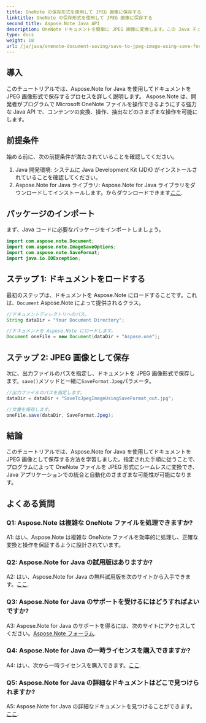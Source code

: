 ```yaml
---
title: OneNote の保存形式を使用して JPEG 画像に保存する
linktitle: OneNote の保存形式を使用して JPEG 画像に保存する
second_title: Aspose.Note Java API
description: OneNote ドキュメントを簡単に JPEG 画像に変換します。この Java チュートリアルでは、Aspose.Note の使用方法を示します。コード例を使って変換して自動化しましょう! #OneNote #Java #Aspose
type: docs
weight: 18
url: /ja/java/onenote-document-saving/save-to-jpeg-image-using-save-format/
---
```

## 導入

このチュートリアルでは、Aspose.Note for Java を使用してドキュメントを JPEG 画像形式で保存するプロセスを詳しく説明します。 Aspose.Note は、開発者がプログラムで Microsoft OneNote ファイルを操作できるようにする強力な Java API で、コンテンツの変換、操作、抽出などのさまざまな操作を可能にします。

## 前提条件

始める前に、次の前提条件が満たされていることを確認してください。

1. Java 開発環境: システムに Java Development Kit (JDK) がインストールされていることを確認してください。
2.  Aspose.Note for Java ライブラリ: Aspose.Note for Java ライブラリをダウンロードしてインストールします。からダウンロードできます[ここ](https://releases.aspose.com/note/java/).

## パッケージのインポート

まず、Java コードに必要なパッケージをインポートしましょう。

```java
import com.aspose.note.Document;
import com.aspose.note.ImageSaveOptions;
import com.aspose.note.SaveFormat;
import java.io.IOException;
```

## ステップ 1: ドキュメントをロードする

最初のステップは、ドキュメントを Aspose.Note にロードすることです。これは、`Document` Aspose.Note によって提供されるクラス。

```java
//ドキュメントディレクトリへのパス。
String dataDir = "Your Document Directory";

//ドキュメントを Aspose.Note にロードします。
Document oneFile = new Document(dataDir + "Aspose.one");
```

## ステップ 2: JPEG 画像として保存

次に、出力ファイルのパスを指定し、ドキュメントを JPEG 画像形式で保存します。`save()`メソッドと一緒に`SaveFormat.Jpeg`パラメータ。

```java
//出力ファイルのパスを指定します。
dataDir = dataDir + "SaveToJpegImageUsingSaveFormat_out.jpg";

//文書を保存します。
oneFile.save(dataDir, SaveFormat.Jpeg);
```

## 結論

このチュートリアルでは、Aspose.Note for Java を使用してドキュメントを JPEG 画像として保存する方法を学習しました。指定された手順に従うことで、プログラムによって OneNote ファイルを JPEG 形式にシームレスに変換でき、Java アプリケーションでの統合と自動化のさまざまな可能性が可能になります。

## よくある質問

### Q1: Aspose.Note は複雑な OneNote ファイルを処理できますか?

A1: はい、Aspose.Note は複雑な OneNote ファイルを効率的に処理し、正確な変換と操作を保証するように設計されています。

### Q2: Aspose.Note for Java の試用版はありますか?

 A2: はい、Aspose.Note for Java の無料試用版を次のサイトから入手できます。[ここ](https://releases.aspose.com/).

### Q3: Aspose.Note for Java のサポートを受けるにはどうすればよいですか?

 A3: Aspose.Note for Java のサポートを得るには、次のサイトにアクセスしてください。[Aspose.Note フォーラム](https://forum.aspose.com/c/note/28).

### Q4: Aspose.Note for Java の一時ライセンスを購入できますか?

 A4: はい、次から一時ライセンスを購入できます。[ここ](https://purchase.aspose.com/temporary-license/).

### Q5: Aspose.Note for Java の詳細なドキュメントはどこで見つけられますか?

A5: Aspose.Note for Java の詳細なドキュメントを見つけることができます。[ここ](https://reference.aspose.com/note/java/).